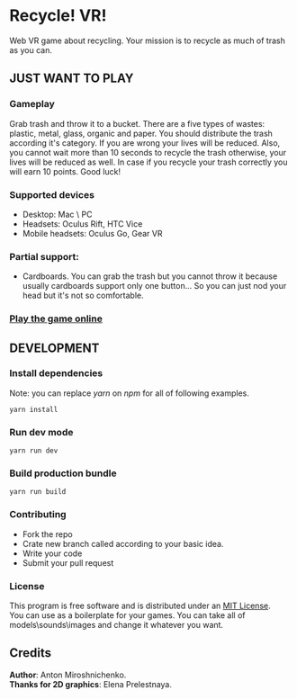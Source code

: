 # Recycle! VR!

Web VR game about recycling. Your mission is to recycle as much of trash as you can. 

## JUST WANT TO PLAY

### Gameplay 

Grab trash and throw it to a bucket. There are a five types of wastes: plastic, metal, glass, organic and paper. 
You should distribute the trash according it's category. If you are wrong your lives will be reduced. Also, you cannot wait more than 10 seconds to
recycle the trash otherwise, your lives will be reduced as well. In case if you recycle your trash correctly you will earn 10 points. Good luck! 

### Supported devices 

- Desktop: Mac \ PC  
- Headsets: Oculus Rift, HTC Vice
- Mobile headsets: Oculus Go, Gear VR

### Partial support: 

- Cardboards. You can grab the trash but you cannot throw it because usually cardboards support only one button... So you can just nod your head but it's not so comfortable.

### [Play the game online](https://recyclevr.neocities.org/)

## DEVELOPMENT 

### Install dependencies 

Note: you can replace *yarn* on *npm* for all of following examples. 

    yarn install
    
### Run dev mode 

    yarn run dev 
    
### Build production bundle 

    yarn run build
    
### Contributing

- Fork the repo
- Crate new branch called according to your basic idea.
- Write your code
- Submit your pull request    

### License 

This program is free software and is distributed under an [MIT License](https://github.com/kysonic/recycle/blob/master/LICENSE).  
You can use as a boilerplate for your games. You can take all of models\sounds\images and change it whatever you want.  

## Credits 

**Author**: Anton Miroshnichenko.  
**Thanks for 2D graphics**: Elena Prelestnaya. 



